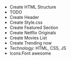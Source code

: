 - Create HTML Structure
- TODO
- Create Header
- Create Style.css
- Create Featured Section
- Create Netflix Originals
- Create Movies List
- Create Trending now
- Technology: HTML, CSS, JS
- Icons:Font awesome
